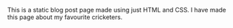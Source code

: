 This is a static blog post page made using just HTML and CSS. I have made this page about my favourite cricketers. 
